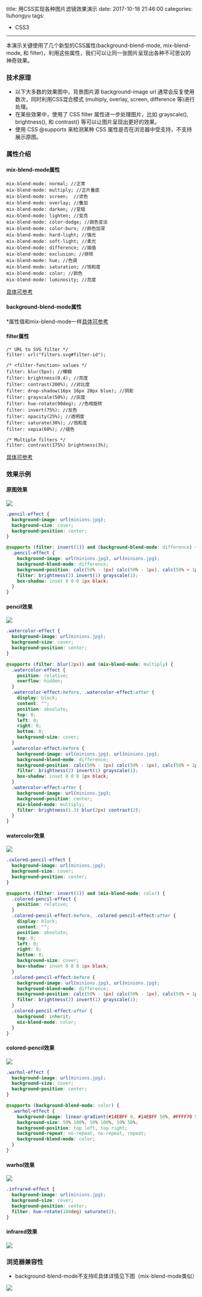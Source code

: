 title: 用CSS实现各种图片滤镜效果演示
date: 2017-10-18 21:46:00
categories: liuhongyu
tags: 
- CSS3
---

本演示关键使用了几个新型的CSS属性(background-blend-mode, mix-blend-mode, 和 filter)，利用这些属性，我们可以让同一张图片呈现出各种不可思议的神奇效果。

<!-- more -->

### 技术原理
* 以下大多数的效果图中，背景图片源 background-image url 通常会反复使用数次，同时利用CSS混合模式 (multiply, overlay, screen, difference 等)进行处理。
* 在某些效果中，使用了 CSS filter 属性进一步处理图片，比如 grayscale(), brightness(), 和 contrast() 等可以让图片呈现出更好的效果。
* 使用 CSS @supports 来检测某种 CSS 属性是否在浏览器中受支持，不支持展示原图。

### 属性介绍
#### mix-blend-mode属性
	mix-blend-mode: normal; //正常
	mix-blend-mode: multiply; //正片叠底
	mix-blend-mode: screen;  //滤色
	mix-blend-mode: overlay; //叠加
	mix-blend-mode: darken; //变暗
	mix-blend-mode: lighten; //变亮
	mix-blend-mode: color-dodge; //颜色变淡
	mix-blend-mode: color-burn; //颜色加深
	mix-blend-mode: hard-light; //强光
	mix-blend-mode: soft-light; //柔光
	mix-blend-mode: difference; //插值
	mix-blend-mode: exclusion; //排除
	mix-blend-mode: hue; //色调
	mix-blend-mode: saturation; //饱和度
	mix-blend-mode: color; //颜色
	mix-blend-mode: luminosity; //亮度

[具体可参考](https://developer.mozilla.org/en-US/docs/Web/CSS/mix-blend-mode)

#### background-blend-mode属性
*属性值和mix-blend-mode一样[具体可参考](https://developer.mozilla.org/en-US/docs/Web/CSS/background-blend-mode)

#### filter属性
	/* URL to SVG filter */
	filter: url("filters.svg#filter-id");

	/* <filter-function> values */
	filter: blur(5px); //模糊
	filter: brightness(0.4); //亮度
	filter: contrast(200%); //对比度
	filter: drop-shadow(16px 16px 20px blue); //阴影
	filter: grayscale(50%); //灰度
	filter: hue-rotate(90deg); //色相旋转
	filter: invert(75%); //反色
	filter: opacity(25%); //透明度
	filter: saturate(30%); //饱和度
	filter: sepia(60%); //褪色

	/* Multiple filters */
	filter: contrast(175%) brightness(3%);
[具体可参考](https://developer.mozilla.org/en-US/docs/Web/CSS/filter)

### 效果示例
#### 原图效果
![](http://p0.meituan.net/xgfe/5bdb72c861a17a9749cff76b099a356d212585.jpg)

```css
.pencil-effect {
  background-image: url(minions.jpg);
  background-size: cover;
  background-position: center;
}

@supports (filter: invert(1)) and (background-blend-mode: difference) {
  .pencil-effect {
    background-image: url(minions.jpg), url(minions.jpg);
    background-blend-mode: difference;
    background-position: calc(50% - 1px) calc(50% - 1px), calc(50% + 1px) calc(50% + 1px);
    filter: brightness(2) invert(1) grayscale(1);
    box-shadow: inset 0 0 0 1px black;
  }
}
```
#### pencil效果
![](http://p0.meituan.net/xgfe/4c64f176d177c77b4fb42d988015af19145095.jpg)

```css
.watercolor-effect {
  background-image: url(minions.jpg);
  background-size: cover;
  background-position: center;
}

@supports (filter: blur(2px)) and (mix-blend-mode: multiply) {
  .watercolor-effect {
    position: relative;
    overflow: hidden;
  }
  .watercolor-effect:before, .watercolor-effect:after {
    display: block;
    content: "";
    position: absolute;
    top: 0;
    left: 0;
    right: 0;
    bottom: 0;
    background-size: cover;
  }
  .watercolor-effect:before {
    background-image: url(minions.jpg), url(minions.jpg);
    background-blend-mode: difference;
    background-position: calc(50% - 1px) calc(50% - 1px), calc(50% + 1px) calc(50% + 1px);
    filter: brightness(2) invert(1) grayscale(1);
    box-shadow: inset 0 0 0 1px black;
  }
  .watercolor-effect:after {
    background-image: url(minions.jpg);
    background-position: center;
    mix-blend-mode: multiply;
    filter: brightness(1.3) blur(2px) contrast(2);
  }
}

```
#### watercolor效果
![](http://p1.meituan.net/xgfe/27a8948fbda95756722abcc5b7c8aba5227184.jpg)

```css
.colored-pencil-effect {
  background-image: url(minions.jpg);
  background-size: cover;
  background-position: center;
}

@supports (filter: invert(1)) and (mix-blend-mode: color) {
  .colored-pencil-effect {
    position: relative;
  }
  .colored-pencil-effect:before, .colored-pencil-effect:after {
    display: block;
    content: "";
    position: absolute;
    top: 0;
    left: 0;
    right: 0;
    bottom: 0;
    background-size: cover;
    box-shadow: inset 0 0 0 1px black;
  }
  .colored-pencil-effect:before {
    background-image: url(minions.jpg), url(minions.jpg);
    background-blend-mode: difference;
    background-position: calc(50% - 1px) calc(50% - 1px), calc(50% + 1px) calc(50% + 1px);
    filter: brightness(2) invert(1) grayscale(1);
  }
  .colored-pencil-effect:after {
    background: inherit;
    mix-blend-mode: color;
  }
}

```
#### colored-pencil效果
![](http://p0.meituan.net/xgfe/50e1cef7923d032a304a90c078bdbbba86681.jpg)

```css
.warhol-effect {
  background-image: url(minions.jpg);
  background-size: cover;
  background-position: center;
}

@supports (background-blend-mode: color) {
  .warhol-effect {
    background-image: linear-gradient(#14EBFF 0, #14EBFF 50%, #FFFF70 50%, #FFFF70 100%), linear-gradient(#FF85DA 0, #FF85DA 50%, #AAA 50%, #AAA 100%), url(minions.jpg);
    background-size: 50% 100%, 50% 100%, 50% 50%;
    background-position: top left, top right;
    background-repeat: no-repeat, no-repeat, repeat;
    background-blend-mode: color;
  }
}
```
#### warhol效果
![](http://p1.meituan.net/xgfe/c3f854448e4e29a81747f6f2cc27426a90904.jpg)

```css
.infrared-effect {
  background-image: url(minions.jpg);
  background-size: cover;
  background-position: center;
  filter: hue-rotate(180deg) saturate(2);
}
```
#### infrared效果
![](http://p1.meituan.net/xgfe/c0b7f1e52f4e11a4a55bad3ba1157f6f69507.jpg)

### 浏览器兼容性
* background-blend-mode不支持IE具体详情见下图（mix-blend-mode类似） 

![](http://p1.meituan.net/xgfe/02a2dec38a572e4175a74533c2589854308285.jpg)



